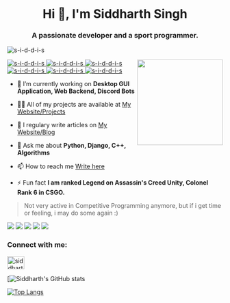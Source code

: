 <h1 align="center">Hi 👋, I'm Siddharth Singh</h1>
<h3 align="center">A passionate developer and a sport programmer.</h3>

<p align="left"> <img src="https://komarev.com/ghpvc/?username=s-i-d-d-i-s" alt="s-i-d-d-i-s" /> </p>
<img align='right' src='https://user-images.githubusercontent.com/5713670/87202985-820dcb80-c2b6-11ea-9f56-7ec461c497c3.gif' width='200'>

<p align="left">
  <a href="https://github.com/s-i-d-d-i-s"> <img src="https://img.shields.io/badge/C++-brightgreen.svg?style=flat&logo=cplusplus" alt="s-i-d-d-i-s" /> </a>
  <a href="https://github.com/s-i-d-d-i-s"> <img src="https://img.shields.io/badge/C-brightgreen.svg?style=flat&logo=cplusplus" alt="s-i-d-d-i-s" /> </a>
  <a href="https://github.com/s-i-d-d-i-s"> <img src="https://img.shields.io/badge/Python-brightgreen.svg?style=flat" alt="s-i-d-d-i-s" /> </a>
  <a href="https://github.com/s-i-d-d-i-s"> <img src="https://img.shields.io/badge/Javascript-brightgreen.svg?style=flat" alt="s-i-d-d-i-s" /> </a>
  <a href="https://github.com/s-i-d-d-i-s"> <img src="https://img.shields.io/badge/Java-brightgreen.svg?style=flat" alt="s-i-d-d-i-s" /> </a>
  <a href="https://github.com/s-i-d-d-i-s"> <img src="https://img.shields.io/badge/Go-brightgreen.svg?style=flat" alt="s-i-d-d-i-s" /> </a>
</p>

- 🔭 I’m currently working on **Desktop GUI Application, Web Backend, Discord Bots**

- 👨‍💻 All of my projects are available at [My Website/Projects](http://siddharthsingh.uno/projects)

- 📝 I regulary write articles on [My Website/Blog](http://siddharthsingh.uno/blog)

- 💬 Ask me about **Python, Django, C++, Algorithms**

- 📫 How to reach me [Write here](https://forms.gle/D4RiRE4wS311hPZ9A) 

- ⚡ Fun fact **I am ranked Legend on Assassin's Creed Unity, Colonel Rank 6 in CSGO.**



> Not very active in Competitive Programming anymore, but if i get time or feeling, i may do some again :)


<a href="https://codechef.com/users/s59_60r"><img src="https://img.shields.io/badge/Codechef-2122-yellow"></a>
<a href="https://codeforces.com/profile/s59_60r"><img src="https://run.kaist.ac.kr/badges/codeforces/s59_60r.svg"></a>
<a href="https://atcoder.jp/users/s59_60r"><img src="https://run.kaist.ac.kr/badges/atcoder/s59_60r.svg"></a>
<a href="https://leetcode.com/s59_60r/"><img src="https://img.shields.io/badge/Leetcode-1909-ff69b4"></a>
<a href="https://www.hackerrank.com/s5960r"><img src="https://img.shields.io/badge/Hackerrank-1835-green"></a>

<p align="left">
<h3 align="left">Connect with me:</h3>
<a href="https://linkedin.com/in/siddharthsingh3099" target="blank"><img align="center" src="https://cdn.jsdelivr.net/npm/simple-icons@3.0.1/icons/linkedin.svg" alt="siddharthsingh3099" height="30" width="40" /></a>
</p>


[![Siddharth's GitHub stats](https://github-readme-stats.vercel.app/api?username=s-i-d-d-i-s&count_private=true&show_icons=true&theme=cobalt)

[![Top Langs](https://github-readme-stats.vercel.app/api/top-langs/?username=s-i-d-d-i-s&layout=compact&theme=cobalt)](https://github.com/anuraghazra/github-readme-stats&theme=cobalt)

